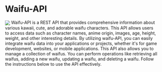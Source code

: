 # Waifu-API
<img align=center src="https://pa1.narvii.com/6828/192f8cf714fc07718f1e3d259166595f0ce35940_hq.gif">
Waifu-API is a REST API that provides comprehensive information about various kawaii, cute, and adorable waifu characters. This API allows users to access data such as character names, anime origin, images, age, height, weight, and other interesting details. By utilizing waifu-API, you can easily integrate waifu data into your applications or projects, whether it's for game development, websites, or mobile applications. This API also allows you to manage a collection of waifus. You can perform operations like retrieving all waifus, adding a new waifu, updating a waifu, and deleting a waifu. Follow the instructions below to use the API effectively.

